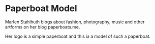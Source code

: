# Paperboat Model
Marlen Stahlhuth blogs about fashion, photography, music and other artforms on
her blog paperboats.me.

Her logo is a simple paperboat and this ia a model of such a paperboat.
